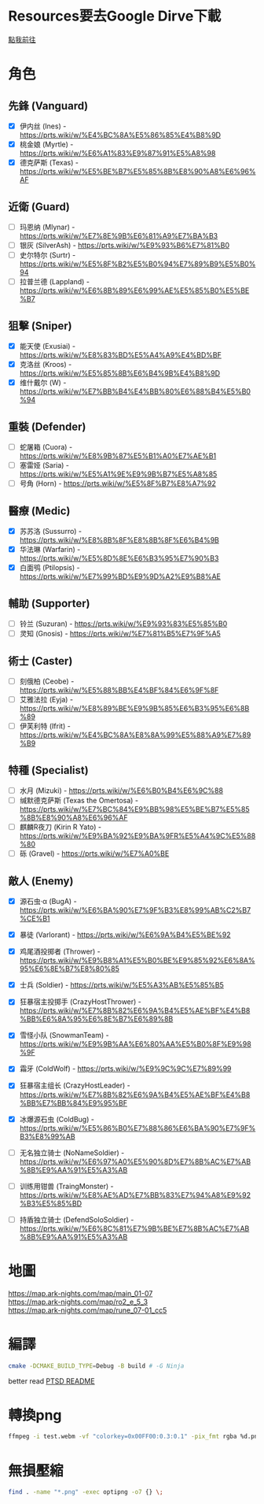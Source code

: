 # Resources要去Google Dirve下載  
[點我前往](https://drive.google.com/drive/folders/1dGWjiqmMdWLbofvaHPUsZz9-yQ0pzoZv?usp=sharing)  
# 角色  
## 先鋒 (Vanguard)
   - [x] 伊内丝 (Ines) - https://prts.wiki/w/%E4%BC%8A%E5%86%85%E4%B8%9D
   - [x] 桃金娘 (Myrtle) - https://prts.wiki/w/%E6%A1%83%E9%87%91%E5%A8%98
   - [x] 德克萨斯 (Texas) - https://prts.wiki/w/%E5%BE%B7%E5%85%8B%E8%90%A8%E6%96%AF

## 近衛 (Guard)
   - [ ] 玛恩纳 (Mlynar) - https://prts.wiki/w/%E7%8E%9B%E6%81%A9%E7%BA%B3
   - [ ] 银灰 (SilverAsh) - https://prts.wiki/w/%E9%93%B6%E7%81%B0
   - [ ] 史尔特尔 (Surtr) - https://prts.wiki/w/%E5%8F%B2%E5%B0%94%E7%89%B9%E5%B0%94
   - [ ] 拉普兰德 (Lappland) - https://prts.wiki/w/%E6%8B%89%E6%99%AE%E5%85%B0%E5%BE%B7

## 狙擊 (Sniper)
   - [x] 能天使 (Exusiai) - https://prts.wiki/w/%E8%83%BD%E5%A4%A9%E4%BD%BF
   - [x] 克洛丝 (Kroos) - https://prts.wiki/w/%E5%85%8B%E6%B4%9B%E4%B8%9D
   - [x] 维什戴尔 (W) - https://prts.wiki/w/%E7%BB%B4%E4%BB%80%E6%88%B4%E5%B0%94

## 重裝 (Defender)
   - [ ] 蛇屠箱 (Cuora) - https://prts.wiki/w/%E8%9B%87%E5%B1%A0%E7%AE%B1
   - [ ] 塞雷娅 (Saria) - https://prts.wiki/w/%E5%A1%9E%E9%9B%B7%E5%A8%85
   - [ ] 号角 (Horn) - https://prts.wiki/w/%E5%8F%B7%E8%A7%92

## 醫療 (Medic)
   - [x] 苏苏洛 (Sussurro) - https://prts.wiki/w/%E8%8B%8F%E8%8B%8F%E6%B4%9B
   - [x] 华法琳 (Warfarin) - https://prts.wiki/w/%E5%8D%8E%E6%B3%95%E7%90%B3
   - [x] 白面鸮 (Ptilopsis) - https://prts.wiki/w/%E7%99%BD%E9%9D%A2%E9%B8%AE

## 輔助 (Supporter)
   - [ ] 铃兰 (Suzuran) - https://prts.wiki/w/%E9%93%83%E5%85%B0
   - [ ] 灵知 (Gnosis) - https://prts.wiki/w/%E7%81%B5%E7%9F%A5

## 術士 (Caster)
   - [ ] 刻俄柏 (Ceobe) - https://prts.wiki/w/%E5%88%BB%E4%BF%84%E6%9F%8F
   - [ ] 艾雅法拉 (Eyja) - https://prts.wiki/w/%E8%89%BE%E9%9B%85%E6%B3%95%E6%8B%89
   - [ ] 伊芙利特 (Ifrit) - https://prts.wiki/w/%E4%BC%8A%E8%8A%99%E5%88%A9%E7%89%B9

## 特種 (Specialist)
   - [ ] 水月 (Mizuki) - https://prts.wiki/w/%E6%B0%B4%E6%9C%88
   - [ ] 缄默德克萨斯 (Texas the Omertosa) - https://prts.wiki/w/%E7%BC%84%E9%BB%98%E5%BE%B7%E5%85%8B%E8%90%A8%E6%96%AF
   - [ ] 麒麟R夜刀 (Kirin R Yato) - https://prts.wiki/w/%E9%BA%92%E9%BA%9FR%E5%A4%9C%E5%88%80
   - [ ] 砾 (Gravel) - https://prts.wiki/w/%E7%A0%BE
## 敵人 (Enemy)  
   - [x] 源石虫·α (BugA) - https://prts.wiki/w/%E6%BA%90%E7%9F%B3%E8%99%AB%C2%B7%CE%B1
   - [x] 暴徒 (Varlorant) - https://prts.wiki/w/%E6%9A%B4%E5%BE%92
   - [x] 鸡尾酒投掷者 (Thrower) - https://prts.wiki/w/%E9%B8%A1%E5%B0%BE%E9%85%92%E6%8A%95%E6%8E%B7%E8%80%85
   - [x] 士兵 (Soldier) - https://prts.wiki/w/%E5%A3%AB%E5%85%B5
   
   - [x] 狂暴宿主投掷手 (CrazyHostThrower) - https://prts.wiki/w/%E7%8B%82%E6%9A%B4%E5%AE%BF%E4%B8%BB%E6%8A%95%E6%8E%B7%E6%89%8B
   - [x] 雪怪小队 (SnowmanTeam) - https://prts.wiki/w/%E9%9B%AA%E6%80%AA%E5%B0%8F%E9%98%9F
   - [x] 霜牙 (ColdWolf) - https://prts.wiki/w/%E9%9C%9C%E7%89%99
   - [x] 狂暴宿主组长 (CrazyHostLeader) - https://prts.wiki/w/%E7%8B%82%E6%9A%B4%E5%AE%BF%E4%B8%BB%E7%BB%84%E9%95%BF
   - [x] 冰爆源石虫 (ColdBug) - https://prts.wiki/w/%E5%86%B0%E7%88%86%E6%BA%90%E7%9F%B3%E8%99%AB

   - [ ] 无名独立骑士 (NoNameSoldier) - https://prts.wiki/w/%E6%97%A0%E5%90%8D%E7%8B%AC%E7%AB%8B%E9%AA%91%E5%A3%AB
   - [ ] 训练用钳兽 (TraingMonster) - https://prts.wiki/w/%E8%AE%AD%E7%BB%83%E7%94%A8%E9%92%B3%E5%85%BD
   - [ ] 持盾独立骑士 (DefendSoloSoldier) - https://prts.wiki/w/%E6%8C%81%E7%9B%BE%E7%8B%AC%E7%AB%8B%E9%AA%91%E5%A3%AB

# 地圖
https://map.ark-nights.com/map/main_01-07  
https://map.ark-nights.com/map/ro2_e_5_3  
https://map.ark-nights.com/map/rune_07-01_cc5  
# 編譯
```sh
cmake -DCMAKE_BUILD_TYPE=Debug -B build # -G Ninja
 ```
better read [PTSD README](https://github.com/ntut-open-source-club/practical-tools-for-simple-design)  
# 轉換png
``` sh
ffmpeg -i test.webm -vf "colorkey=0x00FF00:0.3:0.1" -pix_fmt rgba %d.png
```

# 無損壓縮
``` sh
find . -name "*.png" -exec optipng -o7 {} \;
```

